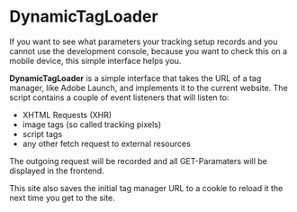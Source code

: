 
# DynamicTagLoader

If you want to see what parameters your tracking setup records and you cannot use the development console, because you want to check this on a mobile device, this simple interface helps you.

**DynamicTagLoader** is a simple interface that takes the URL of a tag manager, like Adobe Launch, and implements it to the current website. The script contains a couple of event listeners that will listen to:

- XHTML Requests (XHR)
- image tags (so called tracking pixels)
- script tags
- any other fetch request to external resources

The outgoing request will be recorded and all GET-Paramaters will be displayed in the frontend. 

This site also saves the initial tag manager URL to a cookie to reload it the next time you get to the site. 
